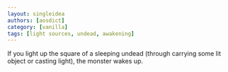 ```yaml
---
layout: singleidea
authors: [aosdict]
category: [vanilla]
tags: [light sources, undead, awakening]
---
```

If you light up the square of a sleeping undead (through carrying some lit object or casting light), the monster wakes up.
